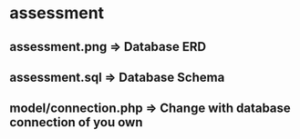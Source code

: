 # assessment
## assessment.png => Database ERD 
## assessment.sql => Database Schema
## model/connection.php => Change with database connection of you own
